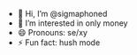 - 👋 Hi, I’m @sigmaphoned
- 👀 I’m interested in only money
- 😄 Pronouns: se/xy
- ⚡ Fun fact: hush mode

<!---
sigmaphoned/sigmaphoned is a ✨ special ✨ repository because its `README.md` (this file) appears on your GitHub profile.
You can click the Preview link to take a look at your changes.
--->
